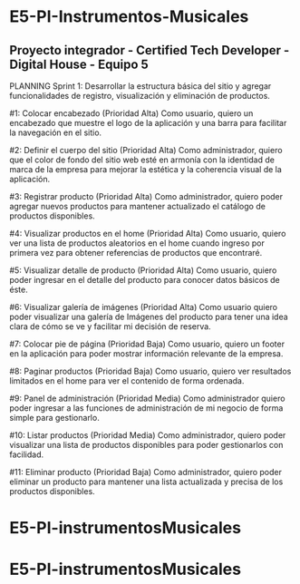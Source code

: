 # E5-PI-Instrumentos-Musicales
Proyecto integrador - Certified Tech Developer - Digital House - Equipo 5
--------------------------------------------------------------------------

PLANNING
  Sprint 1:
    Desarrollar la estructura básica del
    sitio y agregar funcionalidades de
    registro, visualización y eliminación
    de productos.

  #1: Colocar encabezado (Prioridad Alta)
      Como usuario, quiero un encabezado que muestre el logo de la aplicación y una barra para facilitar la
      navegación en el sitio.

  #2: Definir el cuerpo del sitio (Prioridad Alta)
      Como administrador, quiero que el color de fondo del sitio web esté en armonía con la identidad de marca de
      la empresa para mejorar la estética y la coherencia visual de la aplicación.

  #3: Registrar producto (Prioridad Alta)
      Como administrador, quiero poder agregar nuevos productos para mantener actualizado el catálogo de
      productos disponibles.

  #4: Visualizar productos en el home (Prioridad Alta)
      Como usuario, quiero ver una lista de productos aleatorios en el home cuando ingreso por primera vez para
      obtener referencias de productos que encontraré.

  #5: Visualizar detalle de producto (Prioridad Alta)
      Como usuario, quiero poder ingresar en el detalle del producto para conocer datos básicos de éste.

  #6: Visualizar galería de imágenes (Prioridad Alta)
      Como usuario quiero poder visualizar una galería de Imágenes del producto para tener una idea clara de
      cómo se ve y facilitar mi decisión de reserva.

  #7: Colocar pie de página (Prioridad Baja)
      Como usuario, quiero un footer en la aplicación para poder mostrar información relevante de la empresa.

  #8: Paginar productos (Prioridad Baja)
      Como usuario, quiero ver resultados limitados en el home para ver el contenido de forma ordenada.

  #9: Panel de administración (Prioridad Media)
      Como administrador quiero poder ingresar a las funciones de administración de mi negocio de forma simple
      para gestionarlo. 

  #10: Listar productos (Prioridad Media)
      Como administrador, quiero poder visualizar una lista de productos disponibles para poder gestionarlos con
      facilidad.

  #11: Eliminar producto (Prioridad Baja)
      Como administrador, quiero poder eliminar un producto para mantener una lista actualizada y precisa de los
      productos disponibles.

      
# E5-PI-instrumentosMusicales
# E5-PI-instrumentosMusicales
